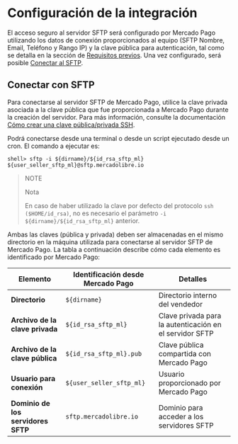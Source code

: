 # Configuración de la integración

El acceso seguro al servidor SFTP será configurado por Mercado Pago utilizando los datos de conexión proporcionados al equipo (SFTP Nombre, Email, Teléfono y Rango IP) y la clave pública para autenticación, tal como se detalla en la sección de [Requisitos previos](). Una vez configurado, será posible [Conectar al SFTP]().

## Conectar con SFTP
Para conectarse al servidor SFTP de Mercado Pago, utilice la clave privada asociada a la clave pública que fue proporcionada a Mercado Pago durante la creación del servidor. Para más información, consulte la documentación [Cómo crear una clave pública/privada SSH]().

Podrá conectarse desde una terminal o desde un script ejecutado desde un cron. El comando a ejecutar es:

`shell> sftp -i ${dirname}/${id_rsa_sftp_ml} ${user_seller_sftp_ml}@sftp.mercadolibre.io`

> NOTE
>
> Nota
>
> En caso de haber utilizado la clave por defecto del protocolo `ssh ($HOME/id_rsa)`, no es necesario el parámetro `-i ${dirname}/${id_rsa_sftp_ml}` anterior.

Ambas las claves (pública y privada) deben ser almacenadas en el mismo directorio en la máquina utilizada para conectarse al servidor SFTP de Mercado Pago. La tabla a continuación describe cómo cada elemento es identificado por Mercado Pago:

| Elemento                        | Identificación desde Mercado Pago    | Detalles                                         |
|---------------------------------|--------------------------------------|--------------------------------------------------|
| **Directorio**                  | `${dirname}`                           | Directorio interno del vendedor                  |
| **Archivo de la clave privada** | `${id_rsa_sftp_ml}`                    | Clave privada para la autenticación en el servidor SFTP |
| **Archivo de la clave pública** | `${id_rsa_sftp_ml}.pub`                | Clave pública compartida con Mercado Pago        |
| **Usuario para conexión**       | `${user_seller_sftp_ml}`               | Usuario proporcionado por Mercado Pago           |
| **Dominio de los servidores SFTP** | `sftp.mercadolibre.io`               | Dominio para acceder a los servidores SFTP       |